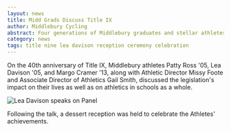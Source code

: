```yaml
---
layout: news
title: Midd Grads Discuss Title IX
author: Middlebury Cycling
abstract: Four generations of Middlebury graduates and stellar athletes join forces to tell their stories about how Title IX has impacted their lives.
category: news
tags: title nine lea davison reception ceremony celebration
---
```


On the 40th anniversary of Title IX, Middlebury athletes Patty Ross '05, Lea Davison '05, and Margo Cramer '13, along with Athletic Director Missy Foote and Associate Director of Athletics Gail Smith, discussed the legislation's impact on their lives as well as on athletics in schools as a whole.

<div class="image">
	<img src="/assets/images/img/posts/lea_title_ix.jpg" alt="Lea Davison speaks on Panel" />
</div>

Following the talk, a dessert reception was held to celebrate the Athletes' achievements.